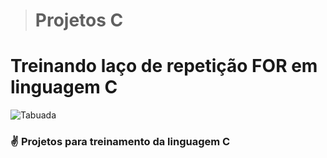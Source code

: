 > <h1> Projetos C

# Treinando laço de repetição FOR em linguagem C

![Tabuada](https://github.com/MatheusASouza/Tabuada-C/blob/main/Tabuada.img.png)

### ✌️ Projetos para treinamento da linguagem C
